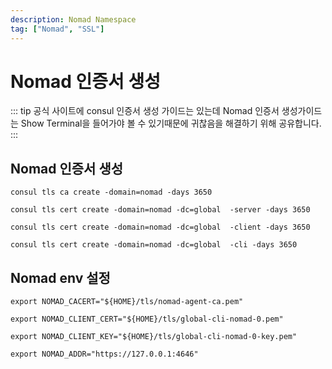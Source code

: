 ```yaml
---
description: Nomad Namespace
tag: ["Nomad", "SSL"]
---
```


# Nomad 인증서 생성
::: tip
공식 사이트에 consul 인증서 생성 가이드는 있는데 Nomad 인증서 생성가이드는
Show Terminal을 들어가야 볼 수 있기때문에 귀찮음을 해결하기 위해 공유합니다.
:::


## Nomad 인증서 생성
```
consul tls ca create -domain=nomad -days 3650

consul tls cert create -domain=nomad -dc=global  -server -days 3650

consul tls cert create -domain=nomad -dc=global  -client -days 3650

consul tls cert create -domain=nomad -dc=global  -cli -days 3650
```

## Nomad env 설정
```
export NOMAD_CACERT="${HOME}/tls/nomad-agent-ca.pem"

export NOMAD_CLIENT_CERT="${HOME}/tls/global-cli-nomad-0.pem"

export NOMAD_CLIENT_KEY="${HOME}/tls/global-cli-nomad-0-key.pem"

export NOMAD_ADDR="https://127.0.0.1:4646"
```